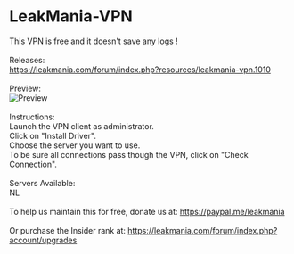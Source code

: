 # LeakMania-VPN
This VPN is free and it doesn't save any logs !
<br><br>
Releases:
<br>
https://leakmania.com/forum/index.php?resources/leakmania-vpn.1010
<br><br>
Preview:
<br>
![Preview](https://image.noelshack.com/fichiers/2019/12/5/1553271454-preview.png)
<br><br>
Instructions:
<br>
Launch the VPN client as administrator.
<br>
Click on "Install Driver".
<br>
Choose the server you want to use.
<br>
To be sure all connections pass though the VPN, click on "Check Connection".
<br><br>
Servers Available:
<br>
NL
<br><br>
To help us maintain this for free, donate us at:
https://paypal.me/leakmania
<br><br>
Or purchase the Insider rank at:
https://leakmania.com/forum/index.php?account/upgrades​